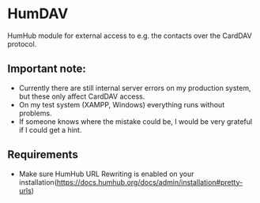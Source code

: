 # HumDAV
HumHub module for external access to e.g. the contacts over the CardDAV protocol.

## Important note:
- Currently there are still internal server errors on my production system, but these only affect CardDAV access.
- On my test system (XAMPP, Windows) everything runs without problems.
- If someone knows where the mistake could be, I would be very grateful if I could get a hint.

## Requirements
- Make sure HumHub URL Rewriting is enabled on your installation(https://docs.humhub.org/docs/admin/installation#pretty-urls)
